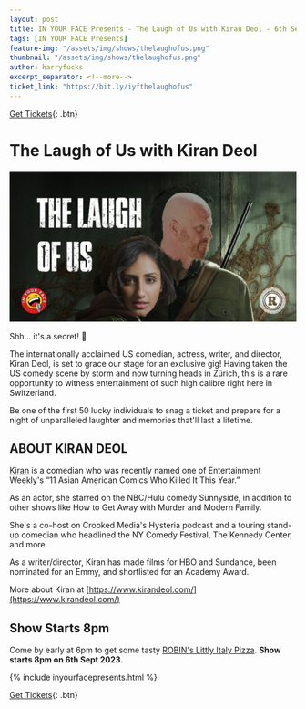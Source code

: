```yaml
---
layout: post
title: IN YOUR FACE Presents - The Laugh of Us with Kiran Deol - 6th Sept 2023
tags: [IN YOUR FACE Presents]
feature-img: "/assets/img/shows/thelaughofus.png"
thumbnail: "/assets/img/shows/thelaughofus.png"
author: harryfucks
excerpt_separator: <!--more-->
ticket_link: "https://bit.ly/iyfthelaughofus"
---
```


[Get Tickets]({{page.ticket_link}}){: .btn}

# The Laugh of Us with Kiran Deol

![The Laugh of Us with Kiran Deol](/assets/img/shows/thelaughofus.png)

Shh... it's a secret! 🤫

The internationally acclaimed US comedian, actress, writer, and director, Kiran Deol, is set to grace our stage for an exclusive gig! Having taken the US comedy scene by storm and now turning heads in Zürich, this is a rare opportunity to witness entertainment of such high calibre right here in Switzerland.

Be one of the first 50 lucky individuals to snag a ticket and prepare for a night of unparalleled laughter and memories that'll last a lifetime.

## ABOUT KIRAN DEOL

[Kiran](https://instagram.com/shitfromkiran) is a comedian who was recently named one of Entertainment Weekly's “11 Asian American Comics Who Killed It This Year.”

As an actor, she starred on the NBC/Hulu comedy Sunnyside, in addition to other shows like How to Get Away with Murder and Modern Family.

She's a co-host on Crooked Media's Hysteria podcast and a touring stand-up comedian who headlined the NY Comedy Festival, The Kennedy Center, and more.

As a writer/director, Kiran has made films for HBO and Sundance, been nominated for an Emmy, and shortlisted for an Academy Award.

More about Kiran at [https://www.kirandeol.com/](https://www.kirandeol.com/)

## Show Starts 8pm

Come by early at 6pm to get some tasty [ROBIN&apos;s Littly Italy Pizza](https://robins-littleitaly.ch). **Show starts 8pm on 6th Sept 2023.**



{% include inyourfacepresents.html %}

[Get Tickets]({{page.ticket_link}}){: .btn}
